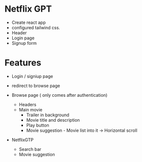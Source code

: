 # Netflix GPT

- Create react app
- configured tailwind css.
- Header
- Login page
- Signup form

# Features
- Login / signiup page
- redirect to browse page
- Browse page ( only comes after authentication)
    - Headers
    - Main movie
        - Trailer in background
        - Movie title and description
        - Play button
        - Movie suggestion
                - Movie list into it -> Horizontal scroll

- NetflixGTP
    - Search bar
    - Movie suggestion
    

